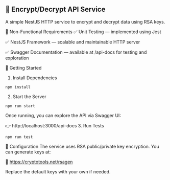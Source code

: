 ## 🔐 Encrypt/Decrypt API Service
A simple NestJS HTTP service to encrypt and decrypt data using RSA keys.

📌 Non-Functional Requirements
✅ Unit Testing — implemented using Jest

✅ NestJS Framework — scalable and maintainable HTTP server

✅ Swagger Documentation — available at /api-docs for testing and exploration

🚀 Getting Started
1. Install Dependencies
```
npm install
```
2. Start the Server
```
npm run start
```
Once running, you can explore the API via Swagger UI:

👉 http://localhost:3000/api-docs
3. Run Tests
```
npm run test
```

🔑 Configuration
The service uses RSA public/private key encryption. You can generate keys at:

🔗 https://cryptotools.net/rsagen

Replace the default keys with your own if needed.
